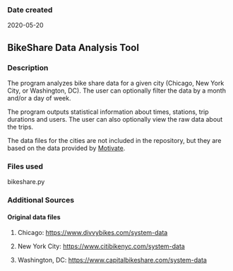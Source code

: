 ### Date created
2020-05-20

## BikeShare Data Analysis Tool

### Description
The program analyzes bike share data for a given city (Chicago, New York City, or Washington, DC). The user can optionally filter the data by a month and/or a day of week.

The program outputs statistical information about times, stations, trip durations and users. The user can also optionally view the raw data about the trips.

The data files for the cities are not included in the repository, but they are based on the data provided by [Motivate][1].

[1]: [https://www.motivateco.com]

### Files used
bikeshare.py

### Additional Sources

#### Original data files

1. Chicago: https://www.divvybikes.com/system-data

2. New York City: https://www.citibikenyc.com/system-data

3. Washington, DC: https://www.capitalbikeshare.com/system-data
